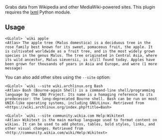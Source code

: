 Grabs data from Wikipedia and other MediaWiki-powered sites. This plugin requires the [lxml](https://lxml.de/installation.html) Python module.

## Usage

```
<GLolol> `wiki apple
<Atlas> The apple tree (Malus domestica) is a deciduous tree in the rose family best known for its sweet, pomaceous fruit, the apple. It is cultivated worldwide as a fruit tree, and is the most widely grown species in the genus Malus. The tree originated in Central Asia, where its wild ancestor, Malus sieversii, is still found today. Apples have been grown for thousands of years in Asia and Europe, and were (1 more message)
```

You can also add other sites using the `--site` option:

```
<GLolol> `wiki --site wiki.archlinux.org Bash
<Atlas> Bash (Bourne-again Shell) is a command-line shell/programming language by the GNU Project. Its name is a homaging reference to its predecessor: the long-deprecated Bourne shell. Bash can be run on most UNIX-like operating systems, including GNU/Linux. Retrieved from <https://wiki.archlinux.org/index.php?title=Bash>
```

```
<GLolol> `wiki --site community.wikia.com Help:Wikitext
<Atlas> Wikitext is the main markup language used to format content on wikias. It can be used to add photos, tables, bold styles, links, and other visual changes. Retrieved from <http://community.wikia.com/wiki/Help:Wikitext>
```

